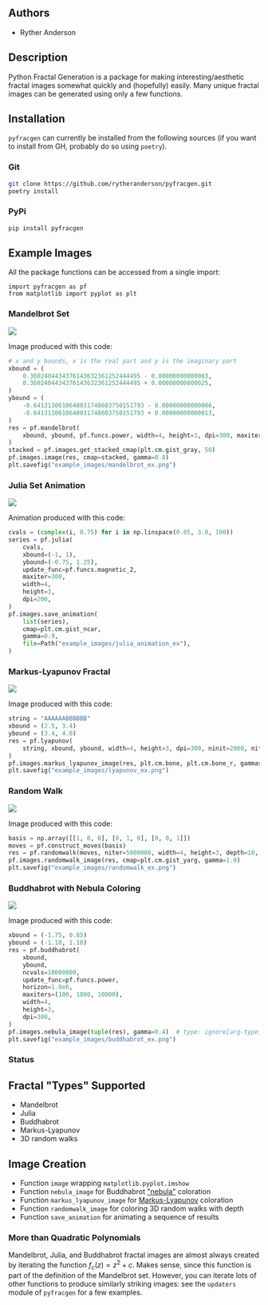 ## Authors

- Ryther Anderson

## Description
Python Fractal Generation is a package for making interesting/aesthetic fractal
images somewhat quickly and (hopefully) easily. Many unique fractal images can
be generated using only a few functions.
## Installation

`pyfracgen` can currently be installed from the following sources (if you want
to install from GH, probably do so using `poetry`).

### Git
```bash
git clone https://github.com/rytheranderson/pyfracgen.git
poetry install
```

### PyPi
```bash
pip install pyfracgen
```

## Example Images

All the package functions can be accessed from a single import:
```
import pyfracgen as pf
from matplotlib import pyplot as plt
```

### Mandelbrot Set
![](https://github.com/rytheranderson/pyfracgen/raw/main/example_images/mandelbrot_ex.png?raw=true)

Image produced with this code:

```python
# x and y bounds, x is the real part and y is the imaginary part
xbound = (
    0.3602404434376143632361252444495 - 0.00000000000003,
    0.3602404434376143632361252444495 + 0.00000000000025,
)
ybound = (
    -0.6413130610648031748603750151793 - 0.00000000000006,
    -0.6413130610648031748603750151793 + 0.00000000000013,
)
res = pf.mandelbrot(
    xbound, ybound, pf.funcs.power, width=4, height=3, dpi=300, maxiter=5000
)
stacked = pf.images.get_stacked_cmap(plt.cm.gist_gray, 50)
pf.images.image(res, cmap=stacked, gamma=0.8)
plt.savefig("example_images/mandelbrot_ex.png")
```

### Julia Set Animation
![](https://github.com/rytheranderson/pyfracgen/raw/main/example_images/julia_animation_ex.gif?raw=true)

Animation produced with this code:

```python
cvals = (complex(i, 0.75) for i in np.linspace(0.05, 3.0, 100))
series = pf.julia(
    cvals,
    xbound=(-1, 1),
    ybound=(-0.75, 1.25),
    update_func=pf.funcs.magnetic_2,
    maxiter=300,
    width=4,
    height=3,
    dpi=200,
)
pf.images.save_animation(
    list(series),
    cmap=plt.cm.gist_ncar,
    gamma=0.9,
    file=Path("example_images/julia_animation_ex"),
)
```

### Markus-Lyapunov Fractal
![](https://github.com/rytheranderson/pyfracgen/raw/main/example_images/lyapunov_ex.png?raw=true)

Image produced with this code:

```python
string = "AAAAAABBBBBB"
xbound = (2.5, 3.4)
ybound = (3.4, 4.0)
res = pf.lyapunov(
    string, xbound, ybound, width=4, height=3, dpi=300, ninit=2000, niter=2000
)
pf.images.markus_lyapunov_image(res, plt.cm.bone, plt.cm.bone_r, gammas=(8, 1))
plt.savefig("example_images/lyapunov_ex.png")
```

### Random Walk
![](https://github.com/rytheranderson/pyfracgen/raw/main/example_images/randomwalk_ex.png?raw=true)

Image produced with this code:

```python
basis = np.array([[1, 0, 0], [0, 1, 0], [0, 0, 1]])
moves = pf.construct_moves(basis)
res = pf.randomwalk(moves, niter=5000000, width=4, height=3, depth=10, dpi=300)
pf.images.randomwalk_image(res, cmap=plt.cm.gist_yarg, gamma=1.0)
plt.savefig("example_images/randomwalk_ex.png")
```

### Buddhabrot with Nebula Coloring
![](https://github.com/rytheranderson/pyfracgen/raw/main/example_images/buddhabrot_ex.png?raw=true)

Image produced with this code:

```python
xbound = (-1.75, 0.85)
ybound = (-1.10, 1.10)
res = pf.buddhabrot(
    xbound,
    ybound,
    ncvals=10000000,
    update_func=pf.funcs.power,
    horizon=1.0e6,
    maxiters=(100, 1000, 10000),
    width=4,
    height=3,
    dpi=300,
)
pf.images.nebula_image(tuple(res), gamma=0.4)  # type: ignore[arg-type]
plt.savefig("example_images/buddhabrot_ex.png")
```

### Status
## Fractal "Types" Supported
* Mandelbrot
* Julia
* Buddhabrot
* Markus-Lyapunov
* 3D random walks

## Image Creation
* Function `image` wrapping `matplotlib.pyplot.imshow`
* Function `nebula_image` for Buddhabrot ["nebula"](https://en.wikipedia.org/wiki/Buddhabrot#Nuances) coloration
* Function `markus_lyapunov_image` for [Markus-Lyapunov](https://doi.org/10.1016/0097-8493(89)90019-8) coloration
* Function `randomwalk_image` for coloring 3D random walks with depth
* Function `save_animation` for animating a sequence of results

### More than Quadratic Polynomials
Mandelbrot, Julia, and Buddhabrot fractal images are almost always created by
iterating the function $f_c(z) = z^2 + c$. Makes sense, since this function is
part of the definition of the Mandelbrot set. However, you can iterate lots of
other functions to produce similarly striking images: see the `updaters` module
of `pyfracgen` for a few examples.
